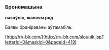 ### Бронемашына
**назоўнік, жаночы род**

Баявы браніраваны аўтамабіль.

<a rel="author">[http://rv-blr.com/](http://rv-blr.com/slounik.jsp?letterId=0&maskId=0&pageId=419)</a>
